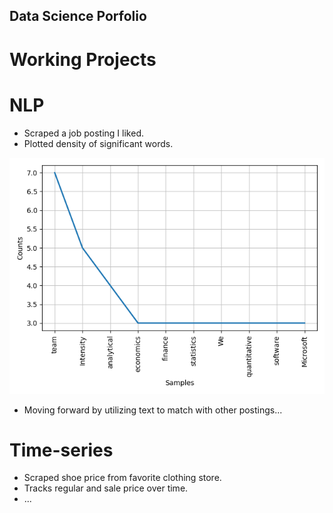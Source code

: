 ## Data Science Porfolio

# Working Projects

# NLP
* Scraped a job posting I liked.
* Plotted density of significant words.

![](/images/density_graph.png)


* Moving forward by utilizing text to match with other postings...


# Time-series
* Scraped shoe price from favorite clothing store.
* Tracks regular and sale price over time.
* ...
